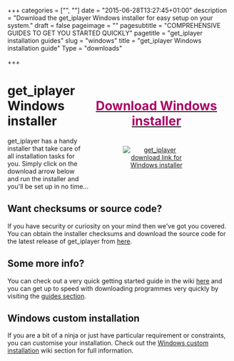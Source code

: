 +++
categories = ["", ""]
date = "2015-06-28T13:27:45+01:00"
description = "Download the get_iplayer Windows installer for easy setup on your system."
draft = false
pageimage = ""
pagesubtitle = "COMPREHENSIVE GUIDES TO GET YOU STARTED QUICKLY"
pagetitle = "get_iplayer installation guides"
slug = "windows"
title = "get_iplayer Windows installation guide"
Type = "downloads"

+++
<div style="float:right;text-align:center;padding:20px;max-width:300px;"><a href="https://github.com/get-iplayer/get_iplayer_win32/releases/tag/2.95.2" title="get_iplayer download link for Windows installer"><h1 style="color:#aa0066;">Download Windows installer</h1><img src="/icons/download.png" style="max-width:150px;margin-top:20px;" alt="get_iplayer download link for Windows installer"/></a></div>

# get_iplayer Windows installer

get_iplayer has a handy installer that take care of all installation tasks for you. Simply click on the download arrow below and run the installer and you'll be set up in no time...

## Want checksums or source code?

If you have security or curiosity on your mind then we've got you covered. You can obtain the installer checksums and download the source code for the latest release of get_iplayer from [here](https://github.com/get-iplayer/get_iplayer_win32/releases/latest). 

## Some more info?

You can check out a very quick getting started guide in the wiki [here](/wiki/windows/) and you can get up to speed with downloading programmes very quickly by visiting the [guides section](/guides/).

## Windows custom installation

If you are a bit of a ninja or just have particular requirement or constraints, you can customise your installation. Check out the [Windows custom installation](/wiki/windows#custom) wiki section for full information.
